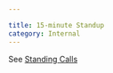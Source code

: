 ```yaml
---

title: 15-minute Standup
category: Internal
---
```


See [Standing Calls](https://about.gitlab.com/handbook/customer-success/professional-services-engineering/workflows/project_execution/calls.html)
